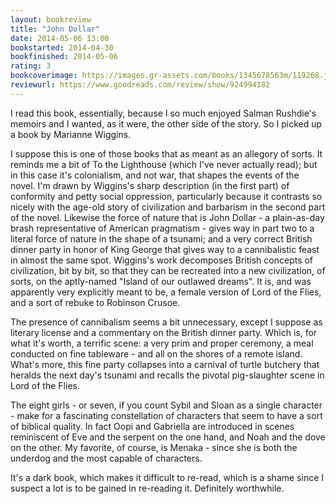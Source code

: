 ```yaml
---
layout: bookreview
title: "John Dollar"
date: 2014-05-06 13:00
bookstarted: 2014-04-30
bookfinished: 2014-05-06
rating: 3
bookcoverimage: https://images.gr-assets.com/books/1345678563m/119268.jpg
reviewurl: https://www.goodreads.com/review/show/924994182
---
```


I read this book, essentially, because I so much enjoyed Salman Rushdie's memoirs and I wanted, as it were, the other side of the story. So I picked up a book by Marianne Wiggins.



I suppose this is one of those books that as meant as an allegory of sorts. It reminds me a bit of To the Lighthouse (which I've never actually read); but in this case it's colonialism, and not war, that shapes the events of the novel. I'm drawn by Wiggins's sharp description (in the first part) of conformity and petty social oppression, particularly because it contrasts so nicely with the age-old story of civilization and barbarism in the second part of the novel. Likewise the force of nature that is John Dollar - a plain-as-day brash representative of American pragmatism - gives way in part two to a literal force of nature in the shape of a tsunami; and a very correct British dinner party in honor of King George that gives way to a cannibalistic feast in almost the same spot. Wiggins's work decomposes British concepts of civilization, bit by bit, so that they can be recreated into a new civilization, of sorts, on the aptly-named "Island of our outlawed dreams". It is, and was apparently very explicitly meant to be, a female version of Lord of the Flies, and a sort of rebuke to Robinson Crusoe.



The presence of cannibalism seems a bit unnecessary, except I suppose as literary license and a commentary on the British dinner party. Which is, for what it's worth, a terrific scene: a very prim and proper ceremony, a meal conducted on fine tableware - and all on the shores of a remote island. What's more, this fine party collapses into a carnival of turtle butchery that heralds the next day's tsunami and recalls the pivotal pig-slaughter scene in Lord of the Flies.



The eight girls - or seven, if you count Sybil and Sloan as a single character - make for a fascinating constellation of characters that seem to have a sort of biblical quality. In fact Oopi and Gabriella are introduced in scenes reminiscent of Eve and the serpent on the one hand, and Noah and the dove on the other. My favorite, of course, is Menaka - since she is both the underdog and the most capable of characters.



It's a dark book, which makes it difficult to re-read, which is a shame since I suspect a lot is to be gained in re-reading it. Definitely worthwhile.